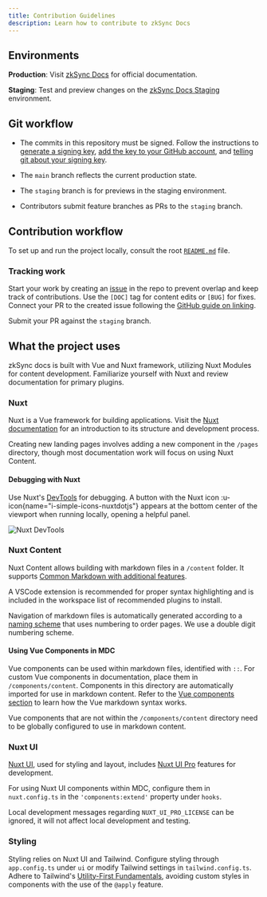 ```yaml
---
title: Contribution Guidelines
description: Learn how to contribute to zkSync Docs
---
```


## Environments

**Production**: Visit [zkSync Docs](https://docs.zksync.io/) for official documentation.

**Staging**: Test and preview changes on the
[zkSync Docs Staging](https://zksync-docs-staging-5eb09.web.app/) environment.

## Git workflow

- The commits in this repository must be signed. Follow the instructions to [generate a signing
  key](https://docs.github.com/en/authentication/managing-commit-signature-verification/generating-a-new-gpg-key), [add
  the key to your GitHub
  account](https://docs.github.com/en/authentication/managing-commit-signature-verification/adding-a-gpg-key-to-your-github-account),
  and [telling git about your signing
  key](https://docs.github.com/en/authentication/managing-commit-signature-verification/telling-git-about-your-signing-key).

- The `main` branch reflects the current production state.
- The `staging` branch is for previews in the staging environment.
- Contributors submit feature branches as PRs to the `staging` branch.

## Contribution workflow

To set up and run the project locally, consult the root [`README.md`](%%zk_git_repo_zksync-docs%%) file.

### Tracking work

Start your work by creating an [issue](%%zk_git_repo_zksync-docs%%/issues)
in the repo to prevent overlap and keep track of contributions.
Use the `[DOC]` tag for content edits or `[BUG]` for fixes.
Connect your PR to the created issue following the [GitHub guide on linking](https://docs.github.com/en/issues/tracking-your-work-with-issues/linking-a-pull-request-to-an-issue).

Submit your PR against the `staging` branch.

## What the project uses

zkSync docs is built with Vue and Nuxt framework, utilizing Nuxt Modules for content development.
Familiarize yourself with Nuxt and review documentation for primary plugins.

### Nuxt

Nuxt is a Vue framework for building applications.
Visit the [Nuxt documentation](https://nuxt.com/docs/getting-started/introduction)
for an introduction to its structure and development process.

Creating new landing pages involves adding a new component in the `/pages` directory,
though most documentation work will focus on using Nuxt Content.

#### Debugging with Nuxt

Use Nuxt's [DevTools](https://devtools.nuxt.com/) for debugging.
A button with the Nuxt icon :u-icon{name="i-simple-icons-nuxtdotjs"}
appears at the bottom center of the viewport when running locally, opening a helpful panel.

![Nuxt DevTools](/images/nuxt-debugger.png)

### Nuxt Content

Nuxt Content allows building with markdown files in a `/content` folder.
It supports [Common Markdown with additional features](https://content.nuxt.com/usage/markdown).

A VSCode extension is recommended for proper syntax highlighting and is
included in the workspace list of recommended plugins to install.

Navigation of markdown files is automatically generated according to a [naming scheme](https://content.nuxt.com/usage/content-directory)
that uses numbering to order pages. We use a double digit numbering scheme.

#### Using Vue Components in MDC

Vue components can be used within markdown files, identified with `::`.
For custom Vue components in documentation, place them in `/components/content`.
Components in this directory are automatically imported for use in markdown content.
Refer to the [Vue components section](https://content.nuxt.com/usage/markdown#vue-components)
to learn how the Vue markdown syntax works.

Vue components that are not within the `/components/content` directory
need to be globally configured to use in markdown content.

### Nuxt UI

[Nuxt UI](https://ui.nuxt.com/components/), used for styling and layout, includes
[Nuxt UI Pro](https://ui.nuxt.com/pro/components/aside) features for development.

For using Nuxt UI components within MDC, configure them in `nuxt.config.ts` in the `'components:extend'` property under `hooks`.

Local development messages regarding `NUXT_UI_PRO_LICENSE` can be ignored, it will not affect local development and testing.

### Styling

Styling relies on Nuxt UI and Tailwind.
Configure styling through `app.config.ts` under `ui` or modify Tailwind settings in `tailwind.config.ts`.
Adhere to Tailwind's [Utility-First Fundamentals](https://tailwindcss.com/docs/utility-first),
avoiding custom styles in components with the use of the `@apply` feature.
